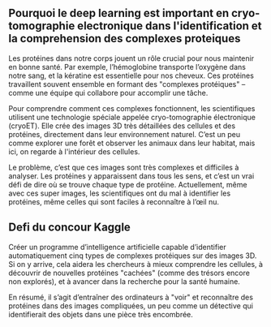## Pourquoi le deep learning est important en cryo-tomographie electronique dans l'identification et la comprehension des complexes proteiques 

Les protéines dans notre corps jouent un rôle crucial pour nous maintenir en bonne santé. Par exemple, l’hémoglobine transporte l’oxygène dans notre sang, et la kératine est essentielle pour nos cheveux. Ces protéines travaillent souvent ensemble en formant des "complexes protéiques" – comme une équipe qui collabore pour accomplir une tâche.

Pour comprendre comment ces complexes fonctionnent, les scientifiques utilisent une technologie spéciale appelée cryo-tomographie électronique (cryoET). Elle crée des images 3D très détaillées des cellules et des protéines, directement dans leur environnement naturel. C’est un peu comme explorer une forêt et observer les animaux dans leur habitat, mais ici, on regarde à l'intérieur des cellules.

Le problème, c’est que ces images sont très complexes et difficiles à analyser. Les protéines y apparaissent dans tous les sens, et c’est un vrai défi de dire où se trouve chaque type de protéine. Actuellement, même avec ces super images, les scientifiques ont du mal à identifier les protéines, même celles qui sont faciles à reconnaître à l’œil nu.

## Defi du concour Kaggle

 Créer un programme d’intelligence artificielle capable d’identifier automatiquement cinq types de complexes protéiques sur des images 3D. Si on y arrive, cela aidera les chercheurs à mieux comprendre les cellules, à découvrir de nouvelles protéines "cachées" (comme des trésors encore non explorés), et à avancer dans la recherche pour la santé humaine.

En résumé, il s’agit d’entraîner des ordinateurs à "voir" et reconnaître des protéines dans des images compliquées, un peu comme un détective qui identifierait des objets dans une pièce très encombrée.